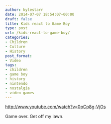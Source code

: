 ```yaml
---
author: kylestarr
date: 2014-07-07 18:54:07+00:00
draft: false
title: Kids react to Game Boy
type: post
url: /kids-react-to-game-boy/
categories:
- Children
- Culture
- History
post_format:
- Video
tags:
- children
- game boy
- history
- nintendo
- nostalgia
- video games
---
```


http://www.youtube.com/watch?v=0pCp8g-VjOs

Game over. Get off my lawn.
